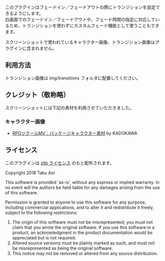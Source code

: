 このプラグインはフェードイン／フェードアウトの際にトランジションを設定できるようにします。\
白画面でのフェードイン／フェードアウトや、フェード時間の指定に対応しているため、トランジションを使わずにカスタムフェード機能として使うこともできます。

スクリーンショットで使われているキャラクター画像、トランジション画像はプラグインに含まれません。

## 利用方法

トランジション画像は img/transitions フォルダに配置してください。

## クレジット（敬称略）

スクリーンショットには下記の素材を利用させていただきました。

### キャラクター画像
- [RPGツクールMV：パッケージキャラクター素材](http://store.tkool.jp/a/rpg-maker-mv-music-sound/cover-art-characters-pack) by KADOKAWA

## ライセンス
このプラグインは [zlib ライセンス](https://www.zlib.net/zlib_license.html) のもと配布されます。

Copyright 2018 Taku Aoi

This software is provided 'as-is', without any express or implied
warranty.  In no event will the authors be held liable for any damages
arising from the use of this software.

Permission is granted to anyone to use this software for any purpose,
including commercial applications, and to alter it and redistribute it
freely, subject to the following restrictions:

1. The origin of this software must not be misrepresented; you must not
    claim that you wrote the original software. If you use this software
    in a product, an acknowledgment in the product documentation would be
    appreciated but is not required.
2. Altered source versions must be plainly marked as such, and must not be
    misrepresented as being the original software.
3. This notice may not be removed or altered from any source distribution.
